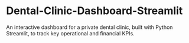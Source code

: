 # Dental-Clinic-Dashboard-Streamlit
An interactive dashboard for a private dental clinic, built with Python Streamlit, to track key operational and financial KPIs.
